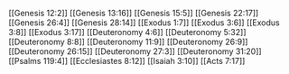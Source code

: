 [[Genesis 12:2]]
[[Genesis 13:16]]
[[Genesis 15:5]]
[[Genesis 22:17]]
[[Genesis 26:4]]
[[Genesis 28:14]]
[[Exodus 1:7]]
[[Exodus 3:6]]
[[Exodus 3:8]]
[[Exodus 3:17]]
[[Deuteronomy 4:6]]
[[Deuteronomy 5:32]]
[[Deuteronomy 8:8]]
[[Deuteronomy 11:9]]
[[Deuteronomy 26:9]]
[[Deuteronomy 26:15]]
[[Deuteronomy 27:3]]
[[Deuteronomy 31:20]]
[[Psalms 119:4]]
[[Ecclesiastes 8:12]]
[[Isaiah 3:10]]
[[Acts 7:17]]

